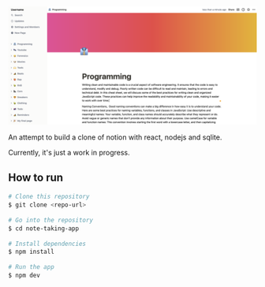 <p align="center">
  <img src="app.png" />
</p>

An attempt to build a clone of notion with react, nodejs and sqlite.

Currently, it's just a work in progress.

## How to run

```bash
# Clone this repository
$ git clone <repo-url>
```

```bash
# Go into the repository
$ cd note-taking-app
```

```bash
# Install dependencies
$ npm install
```

```bash
# Run the app
$ npm dev
```
